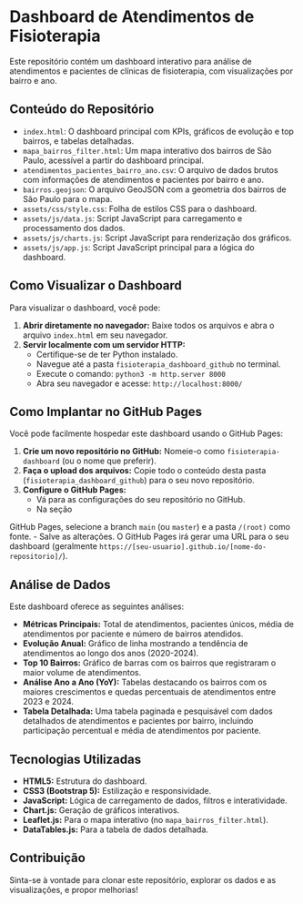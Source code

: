 # Dashboard de Atendimentos de Fisioterapia

Este repositório contém um dashboard interativo para análise de atendimentos e pacientes de clínicas de fisioterapia, com visualizações por bairro e ano.

## Conteúdo do Repositório

- `index.html`: O dashboard principal com KPIs, gráficos de evolução e top bairros, e tabelas detalhadas.
- `mapa_bairros_filter.html`: Um mapa interativo dos bairros de São Paulo, acessível a partir do dashboard principal.
- `atendimentos_pacientes_bairro_ano.csv`: O arquivo de dados brutos com informações de atendimentos e pacientes por bairro e ano.
- `bairros.geojson`: O arquivo GeoJSON com a geometria dos bairros de São Paulo para o mapa.
- `assets/css/style.css`: Folha de estilos CSS para o dashboard.
- `assets/js/data.js`: Script JavaScript para carregamento e processamento dos dados.
- `assets/js/charts.js`: Script JavaScript para renderização dos gráficos.
- `assets/js/app.js`: Script JavaScript principal para a lógica do dashboard.

## Como Visualizar o Dashboard

Para visualizar o dashboard, você pode:

1.  **Abrir diretamente no navegador:** Baixe todos os arquivos e abra o arquivo `index.html` em seu navegador.
2.  **Servir localmente com um servidor HTTP:**
    - Certifique-se de ter Python instalado.
    - Navegue até a pasta `fisioterapia_dashboard_github` no terminal.
    - Execute o comando: `python3 -m http.server 8000`
    - Abra seu navegador e acesse: `http://localhost:8000/`

## Como Implantar no GitHub Pages

Você pode facilmente hospedar este dashboard usando o GitHub Pages:

1.  **Crie um novo repositório no GitHub:** Nomeie-o como `fisioterapia-dashboard` (ou o nome que preferir).
2.  **Faça o upload dos arquivos:** Copie todo o conteúdo desta pasta (`fisioterapia_dashboard_github`) para o seu novo repositório.
3.  **Configure o GitHub Pages:**
    - Vá para as configurações do seu repositório no GitHub.
    - Na seção 

GitHub Pages, selecione a branch `main` (ou `master`) e a pasta `/(root)` como fonte.
    - Salve as alterações. O GitHub Pages irá gerar uma URL para o seu dashboard (geralmente `https://[seu-usuario].github.io/[nome-do-repositorio]/`).

## Análise de Dados

Este dashboard oferece as seguintes análises:

- **Métricas Principais:** Total de atendimentos, pacientes únicos, média de atendimentos por paciente e número de bairros atendidos.
- **Evolução Anual:** Gráfico de linha mostrando a tendência de atendimentos ao longo dos anos (2020-2024).
- **Top 10 Bairros:** Gráfico de barras com os bairros que registraram o maior volume de atendimentos.
- **Análise Ano a Ano (YoY):** Tabelas destacando os bairros com os maiores crescimentos e quedas percentuais de atendimentos entre 2023 e 2024.
- **Tabela Detalhada:** Uma tabela paginada e pesquisável com dados detalhados de atendimentos e pacientes por bairro, incluindo participação percentual e média de atendimentos por paciente.

## Tecnologias Utilizadas

- **HTML5:** Estrutura do dashboard.
- **CSS3 (Bootstrap 5):** Estilização e responsividade.
- **JavaScript:** Lógica de carregamento de dados, filtros e interatividade.
- **Chart.js:** Geração de gráficos interativos.
- **Leaflet.js:** Para o mapa interativo (no `mapa_bairros_filter.html`).
- **DataTables.js:** Para a tabela de dados detalhada.

## Contribuição

Sinta-se à vontade para clonar este repositório, explorar os dados e as visualizações, e propor melhorias!

